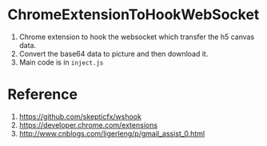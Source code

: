 # ChromeExtensionToHookWebSocket

1. Chrome extension to hook the websocket which transfer the h5 canvas data.
2. Convert the base64 data to picture and then download it.
3. Main code is in `inject.js`

# Reference

1. https://github.com/skepticfx/wshook
2. https://developer.chrome.com/extensions
3. http://www.cnblogs.com/ligerleng/p/gmail_assist_0.html
 
